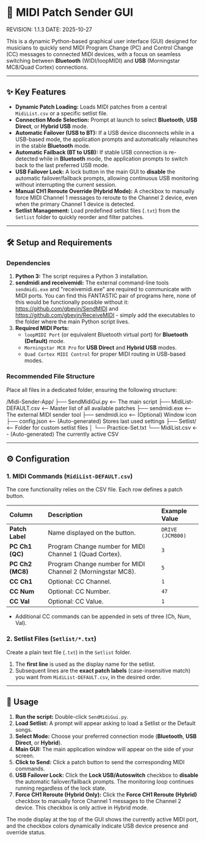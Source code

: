 # 🚀 MIDI Patch Sender GUI

REVISION: 1.1.3
DATE:     2025-10-27

This is a dynamic Python-based graphical user interface (GUI) designed for musicians to quickly send MIDI Program Change (PC) and Control Change (CC) messages to connected MIDI devices, with a focus on seamless switching between **Bluetooth** (WIDI/loopMIDI) and **USB** (Morningstar MC8/Quad Cortex) connections.

---

## ✨ Key Features

* **Dynamic Patch Loading:** Loads MIDI patches from a central `MidiList.csv` or a specific setlist file.
* **Connection Mode Selection:** Prompt at launch to select **Bluetooth**, **USB Direct**, or **Hybrid USB** mode.
* **Automatic Failover (USB to BT):** If a USB device disconnects while in a USB-based mode, the application prompts and automatically relaunches in the stable **Bluetooth** mode.
* **Automatic Failback (BT to USB):** If stable USB connection is re-detected while in **Bluetooth** mode, the application prompts to switch back to the last preferred USB mode.
* **USB Failover Lock:** A lock button in the main GUI to **disable** the automatic failover/failback prompts, allowing continuous USB monitoring without interrupting the current session.
* **Manual CH1 Reroute Override (Hybrid Mode):** A checkbox to manually force MIDI Channel 1 messages to reroute to the Channel 2 device, even when the primary Channel 1 device is detected.
* **Setlist Management:** Load predefined setlist files (`.txt`) from the `Setlist` folder to quickly reorder and filter patches.

---

## 🛠️ Setup and Requirements

### Dependencies

1.  **Python 3:** The script requires a Python 3 installation.
2.  **sendmidi and receivemidi:** The external command-line tools `sendmidi.exe` and "receivemidi.exe" are required to communicate with MIDI ports. You can find this FANTASTIC pair of programs here, none of this would be functionally possible without it: https://github.com/gbevin/SendMIDI and https://github.com/gbevin/ReceiveMIDI - simply add the executables to the folder where the main Python script lives.
3.  **Required MIDI Ports:**
    * `loopMIDI Port` (or equivalent Bluetooth virtual port) for **Bluetooth (Default)** mode.
    * `Morningstar MC8 Pro` for **USB Direct** and **Hybrid USB** modes.
    * `Quad Cortex MIDI Control` for proper MIDI routing in USB-based modes.

### Recommended File Structure

Place all files in a dedicated folder, ensuring the following structure:

/Midi-Sender-App/
├── SendMidiGui.py        <-- The main script
├── MidiList-DEFAULT.csv  <-- Master list of all available patches
├── sendmidi.exe          <-- The external MIDI sender tool
├── sendmidi.ico          <-- (Optional) Window icon
├── config.json           <-- (Auto-generated) Stores last used settings
├── Setlist/              <-- Folder for custom setlist files
│   └── Practice-Set.txt
└── MidiList.csv          <-- (Auto-generated) The currently active CSV

---

## ⚙️ Configuration

### 1. MIDI Commands (`MidiList-DEFAULT.csv`)

The core functionality relies on the CSV file. Each row defines a patch button.

| Column          | Description                                                    | Example Value    |
| :-------------- | :------------------------------------------------------------- | :--------------- |
| **Patch Label** | Name displayed on the button.                                  | `DRIVE (JCM800)` |
| **PC Ch1 (QC)** | Program Change number for MIDI Channel 1 (Quad Cortex).        | `3`              |
| **PC Ch2 (MC8)**| Program Change number for MIDI Channel 2 (Morningstar MC8).    | `5`              |
| **CC Ch1** | Optional: CC Channel.                                          | `1`              |
| **CC Num** | Optional: CC Number.                                           | `47`             |
| **CC Val** | Optional: CC Value.                                            | `1`              |

* Additional CC commands can be appended in sets of three (Ch, Num, Val).

### 2. Setlist Files (`Setlist/*.txt`)

Create a plain text file (`.txt`) in the `Setlist` folder.

1.  The **first line** is used as the display name for the setlist.
2.  Subsequent lines are the **exact patch labels** (case-insensitive match) you want from `MidiList-DEFAULT.csv`, in the desired order.

---

## 🏃 Usage

1.  **Run the script:** Double-click `SendMidiGui.py`.
2.  **Load Setlist:** A prompt will appear asking to load a Setlist or the Default songs.
3.  **Select Mode:** Choose your preferred connection mode (**Bluetooth**, **USB Direct**, or **Hybrid**).
4.  **Main GUI:** The main application window will appear on the side of your screen.
5.  **Click to Send:** Click a patch button to send the corresponding MIDI commands.
6.  **USB Failover Lock:** Click the **Lock USB/Autoswitch** checkbox to **disable** the automatic failover/failback prompts. The monitoring loop continues running regardless of the lock state.
7.  **Force CH1 Reroute (Hybrid Only):** Click the **Force CH1 Reroute (Hybrid)** checkbox to manually force Channel 1 messages to the Channel 2 device. This checkbox is only active in Hybrid mode.

The mode display at the top of the GUI shows the currently active MIDI port, and the checkbox colors dynamically indicate USB device presence and override status.
